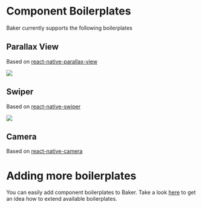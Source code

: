 # Component Boilerplates

Baker currently supports the following boilerplates

## Parallax View

Based on [react-native-parallax-view](https://github.com/lelandrichardson/react-native-parallax-view)

![](https://camo.githubusercontent.com/07df318dc85ff925e4043b9fd240315518733aa0/687474703a2f2f692e67697068792e636f6d2f785469546e65654362316e7061476f72686d2e676966)

## Swiper

Based on [react-native-swiper](https://github.com/leecade/react-native-swiper)

![](https://camo.githubusercontent.com/2bb70cd3dc3b94523811ab1536cc5ad30932d2be/687474703a2f2f692e696d6775722e636f6d2f7a7273617a41472e6769662532303d33303078)

## Camera

Based on [react-native-camera](https://github.com/lwansbrough/react-native-camera)

# Adding more boilerplates

You can easily add component boilerplates to Baker. Take a look [here](https://github.com/thebakeryio/baker/tree/master/baker/generators/component/templates/boilerplates) to get an idea how to extend available boilerplates.